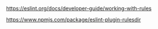 https://eslint.org/docs/developer-guide/working-with-rules

https://www.npmjs.com/package/eslint-plugin-rulesdir